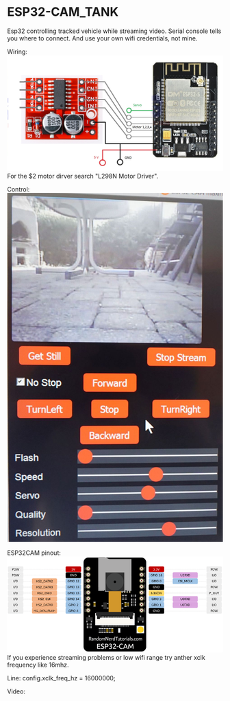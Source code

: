 # ESP32-CAM_TANK

Esp32 controlling tracked vehicle while streaming video.
Serial console tells you where to connect. And use your own wifi credentials, not mine.

Wiring:
![esp32cam.jpg](esp32cam.jpg "Wiring")
For the $2 motor dirver search "L298N Motor Driver".

Control:
![DSC02367.jpg](DSC02367.jpg "Control")

ESP32CAM pinout:
![ESP32-CAM-pinout-new.png](ESP32-CAM-pinout-new.png "pinout")
If you experience streaming problems or low wifi range try anther xclk frequency like 16mhz.

Line: config.xclk_freq_hz = 16000000; 


Video:

